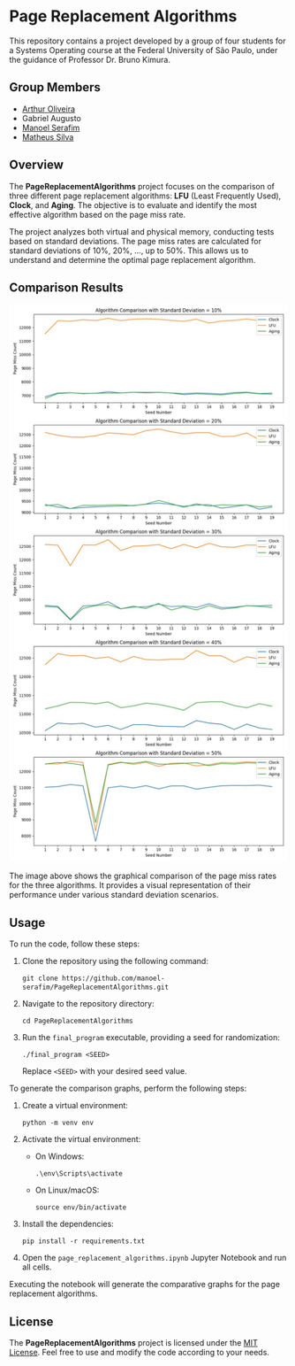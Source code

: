 # Page Replacement Algorithms

This repository contains a project developed by a group of four students for a Systems Operating course at the Federal University of São Paulo, under the guidance of Professor Dr. Bruno Kimura.

## Group Members

- [Arthur Oliveira](https://github.com/Arthur-so)
- Gabriel Augusto
- [Manoel Serafim](https://github.com/manoel-serafim)
- [Matheus Silva](https://github.com/matheuxito)

## Overview

The **PageReplacementAlgorithms** project focuses on the comparison of three different page replacement algorithms: **LFU** (Least Frequently Used), **Clock**, and **Aging**. The objective is to evaluate and identify the most effective algorithm based on the page miss rate.

The project analyzes both virtual and physical memory, conducting tests based on standard deviations. The page miss rates are calculated for standard deviations of 10%, 20%, ..., up to 50%. This allows us to understand and determine the optimal page replacement algorithm.

## Comparison Results

![Comparison](img/comparison.jpg)

The image above shows the graphical comparison of the page miss rates for the three algorithms. It provides a visual representation of their performance under various standard deviation scenarios.

## Usage

To run the code, follow these steps:

1. Clone the repository using the following command:
   ```
   git clone https://github.com/manoel-serafim/PageReplacementAlgorithms.git
   ```

2. Navigate to the repository directory:
   ```
   cd PageReplacementAlgorithms
   ```

3. Run the `final_program` executable, providing a seed for randomization:
   ```
   ./final_program <SEED>
   ```
   Replace `<SEED>` with your desired seed value.

To generate the comparison graphs, perform the following steps:

1. Create a virtual environment:
   ```
   python -m venv env
   ```

2. Activate the virtual environment:
   - On Windows:
     ```
     .\env\Scripts\activate
     ```
   - On Linux/macOS:
     ```
     source env/bin/activate
     ```

3. Install the dependencies:
   ```
   pip install -r requirements.txt
   ```

4. Open the `page_replacement_algorithms.ipynb` Jupyter Notebook and run all cells.

Executing the notebook will generate the comparative graphs for the page replacement algorithms.

## License

The **PageReplacementAlgorithms** project is licensed under the [MIT License](LICENSE). Feel free to use and modify the code according to your needs.
